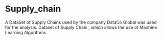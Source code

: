 # Supply_chain
A DataSet of Supply Chains used by the company DataCo Global was used for the analysis. Dataset of Supply Chain , which allows the use of Machine Learning Algorithms
